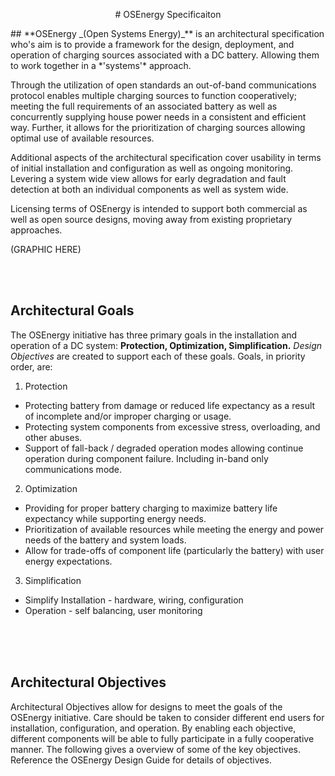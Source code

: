 
 <p align="center">
# OSEnergy Specificaiton
</p>
## 
**OSEnergy _(Open Systems Energy)_** is an architectural specification who's aim is to provide a framework for the design, deployment, and operation of charging sources associated with a DC battery.  Allowing them to work together in a *'systems'* approach.
 
Through the utilization of open standards an out-of-band communications protocol enables multiple charging sources to function cooperatively; meeting the full requirements of an associated battery as well as concurrently supplying house power needs in  a consistent and efficient way.  Further, it allows for the prioritization of charging sources allowing optimal use of available resources.
 
Additional aspects of the architectural specification cover usability in terms of initial installation and configuration as well as ongoing monitoring.  Levering a system wide view allows for early degradation and fault detection at both an individual components as well as system wide.
 
Licensing terms of OSEnergy is intended to support both commercial as well as open source designs, moving away from existing proprietary approaches.
 
(GRAPHIC HERE)
 
 
<br><br>
## Architectural Goals
The OSEnergy initiative has three primary goals in the installation and operation of a DC system:  **Protection, Optimization, Simplification.**     _Design Objectives_ are created to support each of these goals.  Goals, in priority order, are:
 
1. Protection
* Protecting battery from damage or reduced life expectancy as a result of incomplete and/or improper charging or usage.
* Protecting system components from excessive stress, overloading, and other abuses.
* Support of fall-back / degraded operation modes allowing continue operation during component failure.  Including in-band only communications mode.
2. Optimization
* Providing for proper battery charging to maximize battery life expectancy while supporting energy needs.
* Prioritization of available resources while meeting the energy and power needs of the battery and system loads.
* Allow for trade-offs of component life (particularly the battery) with user energy expectations. 
3. Simplification
*  Simplify  Installation  - hardware, wiring, configuration
* Operation                       - self balancing, user monitoring
<br><br>

<br><br>
## Architectural Objectives
Architectural Objectives allow for designs to meet the goals of the OSEnergy initiative.  Care should be taken to consider different end users for installation, configuration, and operation.  By enabling each objective, different components will be able to fully participate in a fully cooperative manner.  The following gives a overview of some of the key objectives.  Reference the OSEnergy Design Guide for details of objectives.
 
